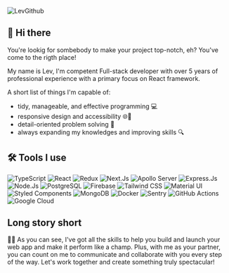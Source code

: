 ![LevGithub](https://user-images.githubusercontent.com/128682730/227208402-729622fa-cce1-466d-82fe-c5f02916fe78.png)


## 👋 Hi there
You're lookig for sombebody to make your project top-notch, eh? You've come to the rigth place!

My name is Lev, I'm competent Full-stack developer with over 5 years of professional experience with a primary focus on React framework.

A short list of things I'm capable of:

- tidy, manageable, and effective programming 💻
- responsive design and accessibility 🌐📱
- detail-oriented problem solving 🔧
- always expanding my knowledges and improving skills 🔍


## 🛠️ Tools I use
![TypeScript](https://img.shields.io/badge/-TypeScript-007ACC?style=flat-square&logo=typescript&logoColor=white)
![React](https://img.shields.io/badge/-React-61DAFB?style=flat-square&logo=react&logoColor=white)
![Redux](https://img.shields.io/badge/-Redux-764ABC?style=flat-square&logo=redux&logoColor=white)
![Next.Js](https://img.shields.io/badge/-Next.Js-000000?style=flat-square&logo=next.js&logoColor=white)
![Apollo Server](https://img.shields.io/badge/-Apollo%20Server-311C87?style=flat-square&logo=apollo-graphql&logoColor=white)
![Express.Js](https://img.shields.io/badge/-Express.Js-000000?style=flat-square&logo=express&logoColor=white)
![Node.Js](https://img.shields.io/badge/-Node.Js-339933?style=flat-square&logo=node.js&logoColor=white)
![PostgreSQL](https://img.shields.io/badge/-PostgreSQL-336791?style=flat-square&logo=postgresql&logoColor=white)
![Firebase](https://img.shields.io/badge/-Firebase-FFCA28?style=flat-square&logo=firebase&logoColor=white)
![Tailwind CSS](https://img.shields.io/badge/-Tailwind%20CSS-38B2AC?style=flat-square&logo=tailwind-css&logoColor=white)
![Material UI](https://img.shields.io/badge/-Material%20UI-0081CB?style=flat-square&logo=material-ui&logoColor=white)
![Styled Components](https://img.shields.io/badge/-Styled%20Components-DB7093?style=flat-square&logo=styled-components&logoColor=white)
![MongoDB](https://img.shields.io/badge/-MongoDB-47A248?style=flat-square&logo=mongodb&logoColor=white)
![Docker](https://img.shields.io/badge/-Docker-2496ED?style=flat-square&logo=docker&logoColor=white)
![Sentry](https://img.shields.io/badge/-Sentry-FB4226?style=flat-square&logo=sentry&logoColor=white)
![GitHub Actions](https://img.shields.io/badge/-GitHub%20Actions-2088FF?style=flat-square&logo=github-actions&logoColor=white)
![Google Cloud](https://img.shields.io/badge/-Google%20Cloud-4285F4?style=flat-square&logo=google-cloud&logoColor=white)

## Long story short
👨‍💻 As you can see, I've got all the skills to help you build and launch your web app and make it perform like a champ. Plus, with me as your partner, you can count on me to communicate and collaborate with you every step of the way. Let's work together and create something truly spectacular!
